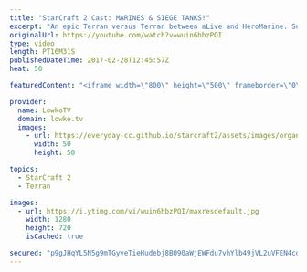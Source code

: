 ```yaml
---
title: "StarCraft 2 Cast: MARINES & SIEGE TANKS!"
excerpt: "An epic Terran versus Terran between aLive and HeroMarine. Subscribe for more videos: http://lowko.tv/youtube More StarCraft 2 Casts: https://goo.gl/QHyc0B  Terran versus Terran is a very complicated match-up. In this video I talk about the different strategies that are available, as well as cast a professional"
originalUrl: https://youtube.com/watch?v=wuin6hbzPQI
type: video
length: PT16M31S
publishedDateTime: 2017-02-28T12:45:57Z
heat: 50

featuredContent: "<iframe width=\"800\" height=\"500\" frameborder=\"0\" src=\"https://www.youtube.com/embed/wuin6hbzPQI\" allow=\"accelerometer; autoplay; encrypted-media; gyroscope; picture-in-picture\" allowfullscreen></iframe>"

provider:
  name: LowkoTV
  domain: lowko.tv
  images:
    - url: https://everyday-cc.github.io/starcraft2/assets/images/organizations/lowko.tv-50x50.jpg
      width: 50
      height: 50

topics:
  - StarCraft 2
  - Terran

images:
  - url: https://i.ytimg.com/vi/wuin6hbzPQI/maxresdefault.jpg
    width: 1280
    height: 720
    isCached: true

secured: "p9gJHqYL5N5g9mTGyveTieHudebj8B090aWjEWFdu7vhYlb49jVL2uVFEN4cdOg6dwrTXtvCc9LOUGjTaHHn/XysVBUXzDF6IQyZHZIcF+F6xcC5RAhT0mv61M3UYk8MzsAewHT6b9+8lj8hGSYqMCpXLKriDLWoNoxk7/3GasVRqnzt6KI4K/8OlP/kz/Aa7h40sEBKSBoWttf6xoUtWU6rW9hEUSGt0IC7vtG2nVRNje0J43z8IbIc+3YhbHfYhR//HyRakP+ULjHhgtyHGAJRpzM1mM2/1Xe0Gp9yYtLB0q7eUtM4odg+5iHB00LBbfgrBlJrOJ2zq/9Im8uVS38ZO2tDA7UKclL1mSk3RUdtZgj2ItiUHk92br/MEkWape4eTXCWp1gmcFdfDIAecNGn6EDOknIISsls7zIdwC4ucMgY5OVr2/AvmMdnVGL5;PHPVOqCXwm9Uq6MZzrApfw=="
---
```


